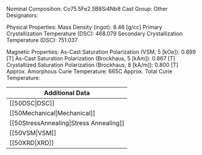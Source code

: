 Nominal Composition: Co75.5Fe2.5B8Si4Nb8
Cast Group: 
Other Designators: 
 
Physical Properties:
Mass Density (ingot): 8.46 [g/cc]
 Primary Crystallization Temperature (DSC): 468.079
Secondary Crystallization Temperature (DSC): 751.037

Magnetic Properties:
As-Cast Saturation Polarization (VSM, 5 [kOe]): 0.899 [T]
As-Cast Saturation Polarization (Brockhaus, 5 [kAm]): 0.867 [T]
Crystallized Saturation Polarization (Brockhaus, 8 [kA/m]): 0.800 [T]
Approx. Amorphous Curie Temperature: 665C
Approx. Total Curie Temperature: 

| Additional Data                         |
| --------------------------------------- |
| [[50DSC\|DSC]]                          |
| [[50Mechanical\|Mechanical]]            |
| [[50StressAnnealing\|Stress Annealing]] |
| [[50VSM\|VSM]]                          |
| [[50XRD\|XRD]]                          |
